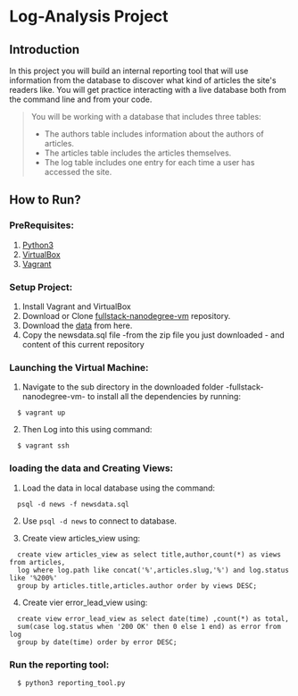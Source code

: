 # Log-Analysis Project

## Introduction 

In this project you will build an internal reporting tool that will use information from the database to discover what kind of articles the site's readers like.
You will get practice interacting with a live database both from the command line and from your code.

> You will be working with a database that includes three tables:
> * The authors table includes information about the authors of articles.
> * The articles table includes the articles themselves.
> * The log table includes one entry for each time a user has accessed the site.


## How to Run?

### PreRequisites:
  1. [Python3](https://www.python.org/) 
  2. [VirtualBox](https://www.virtualbox.org/)
  3. [Vagrant](https://www.vagrantup.com/)
   

### Setup Project:
  1. Install Vagrant and VirtualBox
  2. Download or Clone [fullstack-nanodegree-vm](https://github.com/udacity/fullstack-nanodegree-vm) repository.
  3. Download the [data](https://d17h27t6h515a5.cloudfront.net/topher/2016/August/57b5f748_newsdata/newsdata.zip) from here.
  4. Copy the newsdata.sql file -from the zip file you just downloaded - and content of this current repository

### Launching the Virtual Machine:
  1. Navigate to the sub directory in the downloaded folder -fullstack-nanodegree-vm- to install all the dependencies by running:
  
  ```
    $ vagrant up
  ```
  2. Then Log into this using command:
  
  ```
    $ vagrant ssh
  ```
 
  
### loading the data and Creating Views:

  1. Load the data in local database using the command:
  
  ```
    psql -d news -f newsdata.sql
  ```
 
  
  2. Use `psql -d news` to connect to database.
  
  3. Create view articles_view using:
  ```
    create view articles_view as select title,author,count(*) as views from articles,
    log where log.path like concat('%',articles.slug,'%') and log.status like '%200%'
    group by articles.title,articles.author order by views DESC;
  ```
  
  4. Create vier error_lead_view using:
  ```
    create view error_lead_view as select date(time) ,count(*) as total,
    sum(case log.status when '200 OK' then 0 else 1 end) as error from log
    group by date(time) order by error DESC;
  ```

### Run the reporting tool:

  ```
    $ python3 reporting_tool.py
  ```
  